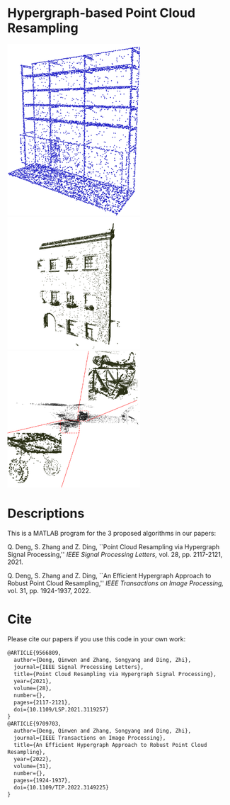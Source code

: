 # Hypergraph-based Point Cloud Resampling
<p float="left">
  <img src="Result Images/Bookshelf2_HKF.png" width="300" />
  <img src="Result Images/Building_HKC.png" width="300" /> 
  <img src="Result Images/Biplane_HKC.png" width="300" />
</p>

# Descriptions
This is a MATLAB program for the 3 proposed algorithms in our papers:

Q. Deng, S. Zhang and Z. Ding, ``Point Cloud Resampling via Hypergraph Signal Processing,'' *IEEE Signal Processing Letters,* vol. 28, pp. 2117-2121, 2021.

Q. Deng, S. Zhang and Z. Ding, ``An Efficient Hypergraph Approach to Robust Point Cloud Resampling,'' *IEEE Transactions on Image Processing,* vol. 31, pp. 1924-1937, 2022.

# Cite
Please cite our papers if you use this code in your own work:
```
@ARTICLE{9566809,
  author={Deng, Qinwen and Zhang, Songyang and Ding, Zhi},
  journal={IEEE Signal Processing Letters}, 
  title={Point Cloud Resampling via Hypergraph Signal Processing}, 
  year={2021},
  volume={28},
  number={},
  pages={2117-2121},
  doi={10.1109/LSP.2021.3119257}
}
@ARTICLE{9709703,
  author={Deng, Qinwen and Zhang, Songyang and Ding, Zhi},
  journal={IEEE Transactions on Image Processing}, 
  title={An Efficient Hypergraph Approach to Robust Point Cloud Resampling}, 
  year={2022},
  volume={31},
  number={},
  pages={1924-1937},
  doi={10.1109/TIP.2022.3149225}
}
```
